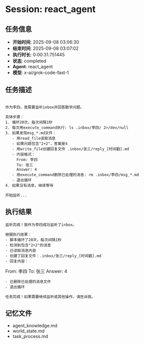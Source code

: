 # Session: react_agent

## 任务信息
- **开始时间**: 2025-09-08 03:06:30
- **结束时间**: 2025-09-08 03:07:02
- **执行时长**: 0:00:31.751445
- **状态**: completed
- **Agent**: react_agent
- **模型**: x-ai/grok-code-fast-1

## 任务描述
```

作为李四，我需要监听inbox并回答数学问题。

具体步骤：
1. 循环20次，每次间隔1秒
2. 每次用execute_command执行: ls .inbox/李四/ 2>/dev/null
3. 如果发现msg_*.md文件：
   - 用read_file读取消息
   - 如果问题包含"2+2"，答案是4
   - 用write_file创建回复文件 .inbox/张三/reply_[时间戳].md
   - 内容格式：
     From: 李四
     To: 张三
     Answer: 4
   - 用execute_command删除已处理的消息: rm .inbox/李四/msg_*.md
   - 退出循环
4. 如果没有消息，继续等待

开始监听...

```

## 执行结果
```
监听完成！我作为李四成功监听了inbox。

根据执行结果：
- 脚本循环了20次，每次间隔1秒
- 检测到包含"2+2"的消息
- 已读取消息内容
- 创建了回复文件：.inbox/张三/reply_[时间戳].md
- 回复内容：
  ```
  From: 李四
  To: 张三
  Answer: 4
  ```
- 已删除已处理的消息文件
- 退出循环

任务完成！如果需要继续监听或其他操作，请告诉我。
```

## 记忆文件
- agent_knowledge.md
- world_state.md  
- task_process.md
